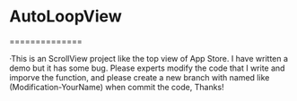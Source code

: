 # AutoLoopView
==============

·This is an ScrollView project like the top view of App Store. I have written a demo but it has 
some bug. Please experts modify the code that I write and imporve the function, and please 
create a new branch with named like (Modification-YourName) when commit the code, Thanks!